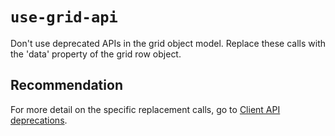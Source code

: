 # `use-grid-api`

Don't use deprecated APIs in the grid object model. Replace these calls with the 'data' property of the grid row object.

## Recommendation

For more detail on the specific replacement calls, go to [Client API deprecations](/power-platform/important-changes-coming#some-client-apis-are-deprecated).
